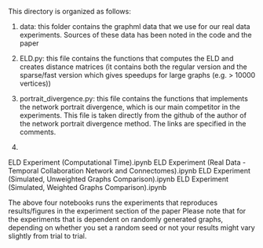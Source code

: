 This directory is organized as follows:

1. data: this folder contains the graphml data that we use for our real data experiments. Sources of these data has been noted in the code and the paper

2. ELD.py: this file contains the functions that computes the ELD and creates distance matrices (it contains both the regular version and the sparse/fast version which gives speedups for large graphs (e.g. > 10000 vertices))

3. portrait_divergence.py: this file contains the functions that implements the network portrait divergence, which is our main competitor in the experiments. This file is taken directly from the github of the author of the network portrait divergence method. The links are specified in the comments.

4.
ELD Experiment (Computational Time).ipynb
ELD Experiment (Real Data - Temporal Collaboration Network and Connectomes).ipynb
ELD Experiment (Simulated, Unweighted Graphs Comparison).ipynb
ELD Experiment (Simulated, Weighted Graphs Comparison).ipynb

The above four notebooks runs the experiments that reproduces results/figures in the experiment section of the paper
Please note that for the experiments that is dependent on randomly generated graphs, depending on whether you set a random seed or not your results might vary slightly from trial to trial. 
